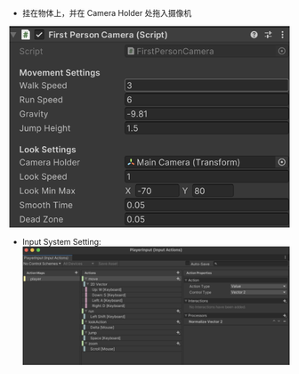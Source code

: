 
- 挂在物体上，并在 Camera Holder 处拖入摄像机

 ![|300](pictures/1rd.png)

- Input System Setting:
![](pictures/InputSystem.png)
